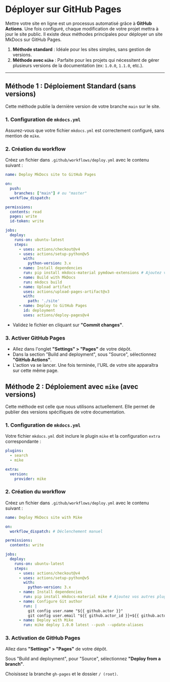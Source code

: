 # Déployer sur GitHub Pages
Mettre votre site en ligne est un processus automatisé grâce à **GitHub Actions**. Une fois configuré, chaque modification de votre projet mettra à jour le site public.
Il existe deux méthodes principales pour déployer un site MkDocs sur GitHub Pages.

1.  **Méthode standard** : Idéale pour les sites simples, sans gestion de versions.
2.  **Méthode avec `mike`** : Parfaite pour les projets qui nécessitent de gérer plusieurs versions de la documentation (ex: `1.0.0`, `1.1.0`, etc.).

---
## Méthode 1 : Déploiement Standard (sans versions)

Cette méthode publie la dernière version de votre branche `main` sur le site.

### 1. Configuration de `mkdocs.yml`

Assurez-vous que votre fichier `mkdocs.yml` est correctement configuré, sans mention de `mike`.

### 2. Création du workflow

Créez un fichier dans `.github/workflows/deploy.yml` avec le contenu suivant :

```yaml
name: Deploy MkDocs site to GitHub Pages

on:
  push:
    branches: ["main"] # ou "master"
  workflow_dispatch:

permissions:
  contents: read
  pages: write
  id-token: write

jobs:
  deploy:
    runs-on: ubuntu-latest
    steps:
      - uses: actions/checkout@v4
      - uses: actions/setup-python@v5
        with:
          python-version: 3.x
      - name: Install dependencies
        run: pip install mkdocs-material pymdown-extensions # Ajoutez vos autres plugins ici
      - name: Build with MkDocs
        run: mkdocs build
      - name: Upload artifact
        uses: actions/upload-pages-artifact@v3
        with:
          path: './site'
      - name: Deploy to GitHub Pages
        id: deployment
        uses: actions/deploy-pages@v4
```

- Validez le fichier en cliquant sur **"Commit changes"**.

### 3. Activer GitHub Pages

- Allez dans l'onglet **"Settings" > "Pages"** de votre dépôt.
- Dans la section "Build and deployment", sous "Source", sélectionnez **"GitHub Actions"**.
- L'action va se lancer. Une fois terminée, l'URL de votre site apparaîtra sur cette même page.

## Méthode 2 : Déploiement avec `mike` (avec versions)

Cette méthode est celle que nous utilisons actuellement. Elle permet de publier des versions spécifiques de votre documentation.

### 1. Configuration de `mkdocs.yml`

Votre fichier `mkdocs.yml` doit inclure le plugin `mike` et la configuration `extra` correspondante :

```yaml
plugins:
  - search
  - mike

extra:
  version:
    provider: mike
```
### 2. Création du workflow

Créez un fichier dans `.github/workflows/deploy.yml` avec le contenu suivant :

```yaml
name: Deploy MkDocs site with Mike

on:
  workflow_dispatch: # Déclenchement manuel

permissions:
  contents: write

jobs:
  deploy:
    runs-on: ubuntu-latest
    steps:
      - uses: actions/checkout@v4
      - uses: actions/setup-python@v5
        with:
          python-version: 3.x
      - name: Install dependencies
        run: pip install mkdocs-material mike # Ajoutez vos autres plugins ici
      - name: Configure Git author
        run: |
          git config user.name "${{ github.actor }}"
          git config user.email "${{ github.actor_id }}+${{ github.actor }}@users.noreply.github.com"
      - name: Deploy with Mike
        run: mike deploy 1.0.0 latest --push --update-aliases
```
### 3. Activation de GitHub Pages
Allez dans **"Settings" > "Pages"** de votre dépôt.

Sous "Build and deployment", pour "Source", sélectionnez **"Deploy from a branch"**.

Choisissez la branche `gh-pages` et le dossier `/ (root)`.
